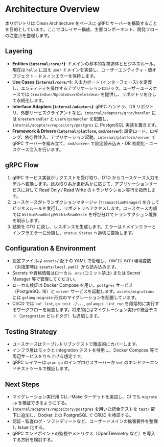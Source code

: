 # Architecture Overview

本リポジトリは Clean Architecture をベースに gRPC サーバーを構築することを目的としています。ここではレイヤー構成、主要コンポーネント、開発フローの注意点を整理します。

## Layering
- **Entities (`internal/core/*`)**: ドメインの基本的な構造体とビジネスルール。現在は `hello` に加え `user` ドメインを実装し、ユーザーエンティティ・値オブジェクト・ドメインエラーを保持します。
- **Use Cases (`internal/core/*`)**: 入出力ポート (インターフェース) を定義し、エンティティを操作するアプリケーションロジック。ユーザーユースケースでは `CreateUser`/`UpdateUser`/`DeleteUser` を提供し、リポジトリを介して永続化します。
- **Interface Adapters (`internal/adapters`)**: gRPC ハンドラ、DB リポジトリ、外部サービスクライアントなど。`internal/adapters/grpc/handler` には `GreeterHandler` と `UserGrpcHandler` を配置し、`internal/adapters/repository/postgres` に PostgreSQL 実装を置きます。
- **Framework & Drivers (`internal/platform`, `cmd/server`)**: 設定ロード、ロギング、依存性注入、アプリケーション起動。`internal/platform/server` で gRPC サーバーを組み立て、`cmd/server` で設定読み込み・DB 初期化・ユースケース注入を行います。

## gRPC Flow
1. gRPC サービス実装がリクエストを受け取り、DTO からユースケース入力モデルへ変換します。読み取り系か更新系かに応じて、アプリケーションサービスに対して Read Only / Read Write のトランザクション実行を指示します。
2. ユースケースがトランザクションマネージャ (`TransactionManager`) を介してビジネスルールを実行し、リポジトリへアクセスします。ユースケース内部では `WithinReadOnly`/`WithinReadWrite` を呼び分けてトランザクション境界を明示します。
3. 結果を DTO に戻し、レスポンスを生成します。エラーはドメインエラーとインフラエラーに分類し、`status.Status` へ適切に変換します。

## Configuration & Environment
- 設定ファイルは `assets/` 配下の YAML で管理し、`CONFIG_PATH` 環境変数（未指定時は `assets/local.yaml`）から読み込みます。
- Secrets や資格情報はローカル `.env` (コミット禁止) または Secret Manager 等で管理してください。
- ローカル検証は Docker Compose を用い、`postgres` サービス（PostgreSQL 16）と `server` サービスを起動します。`assets/migrations` には `golang-migrate` 形式のマイグレーションを配置しています。
- CI/CD では `buf lint`, `go test ./...`, `golangci-lint run` を段階的に実行するワークフローを用意します。将来的にはマイグレーション実行や統合テスト（`integration` ビルドタグ）も追加します。

## Testing Strategy
- ユースケースはテーブルドリブンテストで徹底的にカバーします。
- インフラ層はモックと integration テストを併用し、Docker Compose 等で周辺サービスを立ち上げる想定です。
- gRPC レイヤーは `grpc-go` のインプロセスサーバーか `buf` のエンドツーエンドテストツールで検証します。

## Next Steps
- マイグレーション実行用 CLI／Make ターゲットを追加し、CI でも `migrate up` を検証できるようにする。
- `internal/adapters/repository/postgres` を用いた統合テストを `test/` 配下に追加し、Docker 上の PostgreSQL で CRUD を検証する。
- 認証・監査ログ・ソフトデリートなど、ユーザードメインの拡張要件を整理し Issue 化する。
- gRPC エンドポイントの監視やメトリクス（OpenTelemetry など）を導入する方針を検討する。
